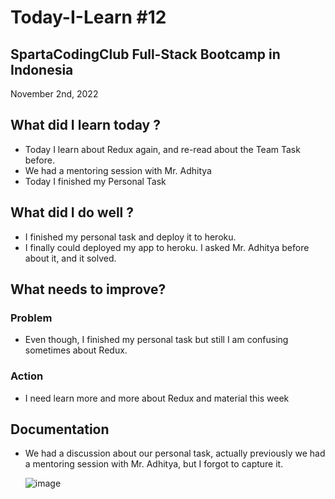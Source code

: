 # Today-I-Learn #12
## SpartaCodingClub Full-Stack Bootcamp in Indonesia
November 2nd, 2022

## What did I learn today ?

- Today I learn about Redux again, and re-read about the Team Task before.
- We had a mentoring session with Mr. Adhitya
- Today I finished my Personal Task

## What did I do well ?

- I finished my personal task and deploy it to heroku.
- I finally could deployed my app to heroku. I asked Mr. Adhitya before about it, and it solved.

## What needs to improve?

### Problem

- Even though, I finished my personal task but still I am confusing sometimes about Redux.

### Action

- I need learn more and more about Redux and material this week

## Documentation

- We had a discussion about our personal task, actually previously we had a mentoring session with Mr. Adhitya, but I forgot to capture it.

  ![image](https://user-images.githubusercontent.com/62550785/199544032-21e1fdc6-f8d5-4dc7-9d5c-4c8edd94594f.png)
